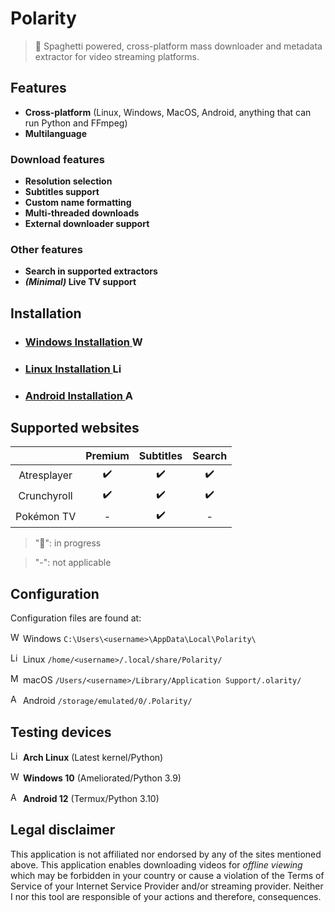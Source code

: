 # Polarity
> 🍝 Spaghetti powered, cross-platform mass downloader and metadata extractor for video streaming platforms.

## Features
- **Cross-platform** (Linux, Windows, MacOS, Android, anything that can run Python and FFmpeg)
- **Multilanguage**
### Download features
- **Resolution selection**
- **Subtitles support**
- **Custom name formatting**
- **Multi-threaded downloads**
- **External downloader support**
### Other features
- **Search in supported extractors**
- **_(Minimal)_ Live TV support**


## Installation
- ### [Windows Installation <img src="https://aveeryy.github.io/icons/small/Windows.png" alt="Windows" width="16"/>](https://github.com/aveeryy/Polarity/wiki/Installing#windows-)
- ### [Linux Installation <img src="https://aveeryy.github.io/icons/small/Linux.png" alt="Linux" width="16"/>](https://github.com/aveeryy/Polarity/wiki/Installing#linux-)
- ### [Android Installation <img src="https://aveeryy.github.io/icons/small/Android.png" alt="Android" width="16"/>](https://github.com/aveeryy/Polarity/wiki/Installing#android-)

## Supported websites
| | Premium | Subtitles | Search
|:-:|:-:|:-:|:-:|
| Atresplayer | ✔️ | ✔️ | ✔️ 
| Crunchyroll  | ✔️ | ✔️ | ✔️️
| Pokémon TV  | - | ✔️ | -

> "🍝": in progress

> "-": not applicable

## Configuration
Configuration files are found at:

<img src="https://aveeryy.github.io/icons/small/Windows.png" alt="Windows" width="16"/> Windows `C:\Users\<username>\AppData\Local\Polarity\`

<img src="https://aveeryy.github.io/icons/small/Linux.png" alt="Linux" width="16"/> Linux `/home/<username>/.local/share/Polarity/`

<img src="https://aveeryy.github.io/icons/small/MacOS.png" alt="MacOS" width="16"/> macOS `/Users/<username>/Library/Application Support/.olarity/`

<img src="https://aveeryy.github.io/icons/small/Android.png" alt="Android" width="16"/> Android `/storage/emulated/0/.Polarity/`
    

## Testing devices
<img src="https://aveeryy.github.io/icons/small/Linux.png" alt="Linux" width="16"/>  **Arch Linux** (Latest kernel/Python)

<img src="https://aveeryy.github.io/icons/small/Windows.png" alt="Windows" width="16"/>  **Windows 10** (Ameliorated/Python 3.9)

<img src="https://aveeryy.github.io/icons/small/Android.png" alt="Android" width="16"/>  **Android 12** (Termux/Python 3.10)

## Legal disclaimer
This application is not affiliated nor endorsed by any of the sites mentioned above. This application enables downloading videos for *offline viewing* which may be forbidden in your country or cause a violation of the Terms of Service of your Internet Service Provider and/or streaming provider. Neither I nor this tool are responsible of your actions and therefore, consequences.